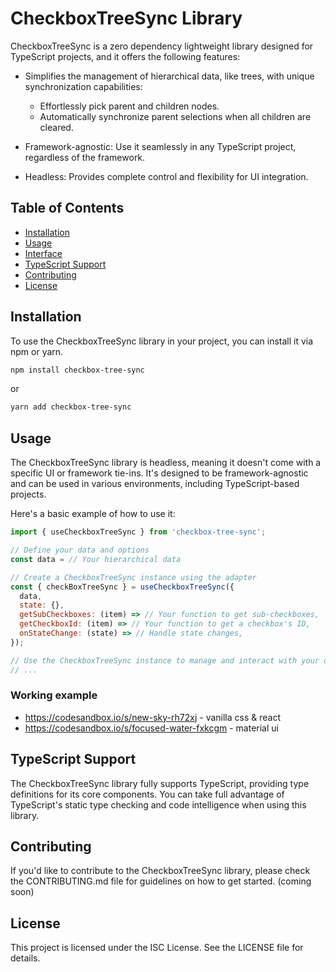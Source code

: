 # CheckboxTreeSync Library

CheckboxTreeSync is a zero dependency lightweight library designed for TypeScript projects, and it offers the following features:

- Simplifies the management of hierarchical data, like trees, with unique synchronization capabilities:
  - Effortlessly pick parent and children nodes.
  - Automatically synchronize parent selections when all children are cleared.
  
- Framework-agnostic: Use it seamlessly in any TypeScript project, regardless of the framework.
- Headless: Provides complete control and flexibility for UI integration.

  

## Table of Contents

- [Installation](#installation)
- [Usage](#usage)
- [Interface](#interface)
- [TypeScript Support](#typescript-support)
- [Contributing](#contributing)
- [License](#license)

## Installation

To use the CheckboxTreeSync library in your project, you can install it via npm or yarn.

```bash
npm install checkbox-tree-sync
```

or 

```bash
yarn add checkbox-tree-sync
```

## Usage

The CheckboxTreeSync library is headless, meaning it doesn't come with a specific UI or framework tie-ins. It's designed to be framework-agnostic and can be used in various environments, including TypeScript-based projects.

Here's a basic example of how to use it:


```javascript
import { useCheckboxTreeSync } from 'checkbox-tree-sync';

// Define your data and options
const data = // Your hierarchical data

// Create a CheckboxTreeSync instance using the adapter
const { checkBoxTreeSync } = useCheckboxTreeSync({
  data,
  state: {},
  getSubCheckboxes: (item) => // Your function to get sub-checkboxes,
  getCheckboxId: (item) => // Your function to get a checkbox's ID,
  onStateChange: (state) => // Handle state changes,
});

// Use the CheckboxTreeSync instance to manage and interact with your data
// ...
```

### Working example

- https://codesandbox.io/s/new-sky-rh72xj - vanilla css & react
- https://codesandbox.io/s/focused-water-fxkcgm - material ui

## TypeScript Support

The CheckboxTreeSync library fully supports TypeScript, providing type definitions for its core components. You can take full advantage of TypeScript's static type checking and code intelligence when using this library.


## Contributing
If you'd like to contribute to the CheckboxTreeSync library, please check the CONTRIBUTING.md file for guidelines on how to get started.
(coming soon)

## License
This project is licensed under the ISC License. See the LICENSE file for details.